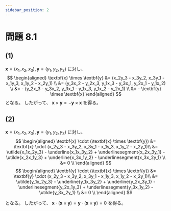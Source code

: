 ```yaml
---
sidebar_position: 2
---
```


# 問題 8.1
## (1)
$\textbf{x} = (x_1, x_2, x_3), \textbf{y} = (y_1, y_2, y_3)$ に対し、
$$
\begin{aligned}
\textbf{x} \times	\textbf{y} &= (x_2y_3 - x_3y_2, x_3y_1 - x_1y_3, x_1y_2 - x_2y_1) \\
&= (y_3x_2 - y_2x_3, y_1x_3 - y_3x_1, y_2x_1 - y_1x_2) \\
&= - (y_2x_3 - y_3x_2, y_3x_1 - y_1x_3, y_1x_2 - y_2x_1) \\
&= - \textbf{y} \times	\textbf{x}
\end{aligned}
$$
となる。
したがって、 $\textbf{x} \times	\textbf{y} = - \textbf{y} \times	\textbf{x}$ を得る。

## (2)
$\textbf{x} = (x_1, x_2, x_3), \textbf{y} = (y_1, y_2, y_3)$ に対し、
$$
\begin{aligned}
\textbf{x} \cdot (\textbf{x} \times \textbf{y}) &= \textbf{x} \cdot (x_2y_3 - x_3y_2, x_3y_1 - x_1y_3, x_1y_2 - x_2y_1)\\
&= \utilde{x_1x_2y_3} - \underline{x_1x_3y_2} + \underlinesegment{x_2x_3y_1} - \utilde{x_2x_1y_3} + \underline{x_3x_1y_2} - \underlinesegment{x_3x_2y_1} \\
&= 0 \\
\end{aligned}
$$
$$
\begin{aligned}
\textbf{y} \cdot (\textbf{x} \times \textbf{y}) &= \textbf{y} \cdot (x_2y_3 - x_3y_2, x_3y_1 - x_1y_3, x_1y_2 - x_2y_1)\\
&= \utilde{y_1x_2y_3} - \underline{y_1x_3y_2} + \underline{y_2x_3y_1} - \underlinesegment{y_2x_1y_3} + \underlinesegment{y_3x_1y_2} - \utilde{y_3x_2y_1} \\
&= 0 \\
\end{aligned}
$$

となる。
したがって、 $\textbf{x} \cdot (\textbf{x} \times \textbf{y}) = \textbf{y} \cdot (\textbf{x} \times \textbf{y}) = 0$ を得る。

